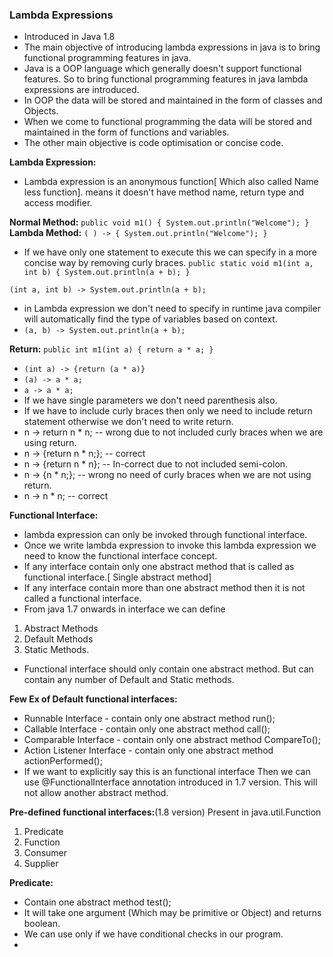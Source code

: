 ### Lambda Expressions

- Introduced in Java 1.8
- The main objective of introducing lambda expressions in java is to bring functional programming features in java.
- Java is a OOP language which generally doesn't support functional features. So to bring functional programming features 
  in java lambda expressions are introduced.
- In OOP the data will be stored and maintained in the form of classes and Objects. 
- When we come to functional programming the data will be stored and maintained in the form of functions and variables.
- The other main objective is code optimisation or concise code.

**Lambda Expression:**
- Lambda expression is an anonymous function[ Which also called Name less function]. means it doesn't have method name, 
  return type and access modifier.

**Normal Method:**
`
public void m1()
{
System.out.println("Welcome");
}
`
**Lambda Method:**
`
( ) ->
{
System.out.println("Welcome");
}
`
- If we have only one statement to execute this we can specify in a more concise way by removing curly braces.
`
  public static void m1(int a, int b)
  {
  System.out.println(a + b);
  }
`

`(int a, int b) -> System.out.println(a + b);`

- in Lambda expression we don't need to specify in runtime java compiler will automatically find the type of variables 
  based on context.
- `(a, b) -> System.out.println(a + b);`
 
**Return:**
`
public int m1(int a)
{
return a * a;
}
`
- `(int a) -> {return (a * a)}`
- `(a) -> a * a;`
- `a -> a * a;`
- If we have single parameters we don't need parenthesis also.
- If we have to include curly braces then only we need to include return statement otherwise we don't need to write return.
- n -> return n * n;   -- wrong due to not included curly braces when we are using return.
- n -> {return n * n;}; -- correct
- n -> {return n * n}; -- In-correct due to not included semi-colon.
- n -> {n * n;};   -- wrong no need of curly braces when we are not using return.
- n -> n * n;      -- correct

**Functional Interface:**

- lambda expression can only be invoked through functional interface.
- Once we write lambda expression to invoke this lambda expression we need to know the functional interface concept.
- If any interface contain only one abstract method that is called as functional interface.[ Single abstract method]
- If any interface contain more than one abstract method then it is not called a functional interface.
- From java 1.7 onwards in interface we can define 
1) Abstract Methods
2) Default Methods
3) Static Methods.
- Functional interface should only contain one abstract method. But can contain any number of Default and Static methods.

**Few Ex of Default functional interfaces:**
- Runnable Interface - contain only one abstract method run();
- Callable Interface - contain only one abstract method call();
- Comparable Interface - contain only one abstract method CompareTo();
- Action Listener Interface - contain only one abstract method actionPerformed();
- If we want to explicitly say this is an functional interface Then we can use @FunctionalInterface annotation introduced 
  in  1.7 version. This will not allow another abstract method.

**Pre-defined functional interfaces:**(1.8 version)
Present in java.util.Function
1) Predicate
2) Function
3) Consumer
4) Supplier

**Predicate:**
- Contain one abstract method test();
- It will take one argument (Which may be primitive or Object) and returns boolean.
- We can use only if we have  conditional checks in our program.
- 